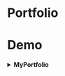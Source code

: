 # Portfolio
# Demo
<details>
  <summary>
  <strong> MyPortfolio </strong>
  </summary>
      <ul>
       <li><a href="https://vikaspandey170997.github.io/">Portfolio</a></li>
